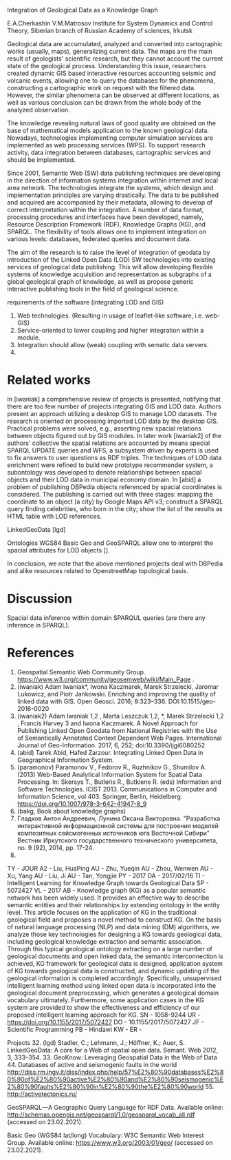 Integration of Geological Data as a Knowledge Graph

E.A.Cherkashin
V.M.Matrosov Institute for System Dynamics and Control Theory, Siberian branch of Russian Academy of sciences, Irkutsk

<!-- # Introduction -->

Geological data are accumulated, analyzed and converted into cartographic works (usually, maps), generalizing current data. The maps are the main result of geologists' scientific research, but they cannot account the current state of the geological process.  Understanding this issue, researchers created dynamic GIS based interactive resources accounting seismic and volcanic events, allowing one to query the databases for the phenomena, constructing a cartographic work on request with the filtered data. However, the similar phenomena can be observed at different locations, as well as various conclusion can be drawn from the whole body of the analyzed observation.

The knowledge revealing natural laws of good quality are obtained on the base of mathematical models application to the known geological data. Nowadays, technologies implementing computer simulation services are implemented as web processing services (WPS). To support research activity, data integration between databases, cartographic services and should be implemented.

Since 2001, Semantic Web (SW) data publishing techniques are developing in the direction of information systems integration within internet and local area network. The technologies  integrate the systems, which design and implementation principles are varying drastically. The data to be published and acquired are accompanied by their metadata, allowing to develop of correct interpretation within the integration. A number of data format, processing procedures and interfaces have been developed, namely, Resource Description Framework (RDF), Knowledge Graphs (KG), and SPARQL. The flexibility of tools allows one to implement integration on various levels: databases, federated queries and document data.

The aim of the research is to raise the level of integration of geodata by introduction of the Linked Open Data (LOD) SW technologies into existing services of geological data publishing. This will allow developing flexible systems of knowledge acquisition and representation as subgraphs of a global geological graph of knowledge, as well as propose generic interactive publishing tools in the field of geological science.





requirements of the software (integrating LOD and  GIS)

1. Web technologies. (Resulting in usage of leaflet-like software, i.e. web-GIS)
2. Service-oriented to lower coupling and higher integration within a module.
3. Integration should allow (weak) coupling with sematic data servers.
4.



# Related works

In [iwaniak] a comprehensive review of projects is presented, notifying that there are too few number of projects integrating GIS and LOD data. Authors present an approach utilizing a desktop GIS to manage LOD datasets. The research is oriented on processing imported LOD data by the desktop GIS. Practical problems were solved, e.g., asserting new spacial relations between objects figured out by GIS modules. In later work [iwaniak2] of the authors' collective the spatial relations are accounted by means special SPARQL UPDATE queries and WFS, a subsystem driven by experts is used to fix answers to user questions as RDF triples. The techniques of LOD data enrichment were refined to build new prototype recommender system, a subontology was developed to denote relationships between spacial objects and their LOD data in municipal economy domain. In [abid] a problem of publishing DBPedia objects referenced by spacial coordinates is considered. The publishing is carried out with three stages: mapping the coordinate to an object (a city) by Google Maps API v3; construct a SPARQL query finding celebrities, who born in the city; show the list of the results as HTML table with LOD references.

LinkedGeoData [lgd]

Ontologies WGS84 Basic Geo and GeoSPARQL allow one to interpret the spacial attributes for LOD objects [].

In conclusion, we note that the above mentioned projects deal with DBPedia and alike resources related to OpenstreetMap topological basis.

# Discussion

Spacial data inference within domain SPARQUL queries (are there any inference in SPARQL).



# References

1. Geospatial Semantic Web Community Group. https://www.w3.org/community/geosemweb/wiki/Main_Page .
2. (iwaniak) Adam Iwaniak*, Iwona Kaczmarek, Marek Strzelecki, Jaromar Lukowicz, and Piotr Jankowski. Enriching and improving the quality of linked data with GIS. Open Geosci. 2016; 8:323–336.  DOI:10.1515/geo-2016-0020
4. (iwaniak2) Adam Iwaniak 1,2 , Marta Leszczuk 1,2, *, Marek Strzelecki 1,2 , Francis Harvey 3 and Iwona Kaczmarek. A Novel Approach for Publishing Linked Open Geodata from National Registries with the Use of Semantically Annotated Context Dependent Web Pages. International Journal of
Geo-Information. 2017, 6, 252; doi:10.3390/ijgi6080252
3. (abid) Tarek Abid, Hafed Zarzour. Integrating Linked Open Data in Geographical Information System.
5. (paramonov) Paramonov V., Fedorov R., Ruzhnikov G., Shumilov A. (2013) Web-Based Analytical Information System for Spatial Data Processing. In: Skersys T., Butleris R., Butkiene R. (eds) Information and Software Technologies. ICIST 2013. Communications in Computer and Information Science, vol 403. Springer, Berlin, Heidelberg. https://doi.org/10.1007/978-3-642-41947-8_9
3. (bakg, Book about knowledge graphs)
55. Гладков Антон Андреевич, Лунина Оксана Викторовна. "Разработка интерактивной информационной системы для построения моделей композитных сейсмогенных источников юга Восточной Сибири" Вестник Иркутского государственного технического университета, no. 9 (92), 2014, pp. 17-24.
8.
TY  - JOUR
A2  - Liu, HuaPing
AU  - Zhu, Yueqin
AU  - Zhou, Wenwen
AU  - Xu, Yang
AU  - Liu, Ji
AU  - Tan, Yongjie
PY  - 2017
DA  - 2017/02/16
TI  - Intelligent Learning for Knowledge Graph towards Geological Data
SP  - 5072427
VL  - 2017
AB  - Knowledge graph (KG) as a popular semantic network has been widely used. It provides an effective way to describe semantic entities and their relationships by extending ontology in the entity level. This article focuses on the application of KG in the traditional geological field and proposes a novel method to construct KG. On the basis of natural language processing (NLP) and data mining (DM) algorithms, we analyze those key technologies for designing a KG towards geological data, including geological knowledge extraction and semantic association. Through this typical geological ontology extracting on a large number of geological documents and open linked data, the semantic interconnection is achieved, KG framework for geological data is designed, application system of KG towards geological data is constructed, and dynamic updating of the geological information is completed accordingly. Specifically, unsupervised intelligent learning method using linked open data is incorporated into the geological document preprocessing, which generates a geological domain vocabulary ultimately. Furthermore, some application cases in the KG system are provided to show the effectiveness and efficiency of our proposed intelligent learning approach for KG.
SN  - 1058-9244
UR  - https://doi.org/10.1155/2017/5072427
DO  - 10.1155/2017/5072427
JF  - Scientific Programming
PB  - Hindawi
KW  -
ER  -


Projects
32. (lgd) Stadler, C.; Lehmann, J.; Höffner, K.; Auer, S. LinkedGeoData: A core for a Web of spatial open data. Semant. Web 2012, 3, 333–354.
33. GeoKnow: Leveraging Geospatial Data in the Web of Data
44. Databases of active and seismogenic faults in the world  http://diss.rm.ingv.it/diss/index.php/help/57%E2%80%90databases%E2%80%90of%E2%80%90active%E2%80%90and%E2%80%90seismogenic%E2%80%90faults%E2%80%90in%E2%80%90the%E2%80%90world
55.   http://activetectonics.ru/

GeoSPARQL—A Geographic Query Language for RDF Data. Available online: http://schemas.opengis.net/geosparql/1.0/geosparql_vocab_all.rdf (accessed on 23.02.2021).

Basic Geo (WGS84 lat/long) Vocabulary: W3C Semantic Web Interest Group. Available online: https://www.w3.org/2003/01/geo/ (accessed on 23.02.2021).

<!-- Reference of registration
https://conf.isem.irk.ru/event/9/registrations/9/?token=8ee3fc28-f9a4-4f15-bcf4-45b1f5d65cac
-->
